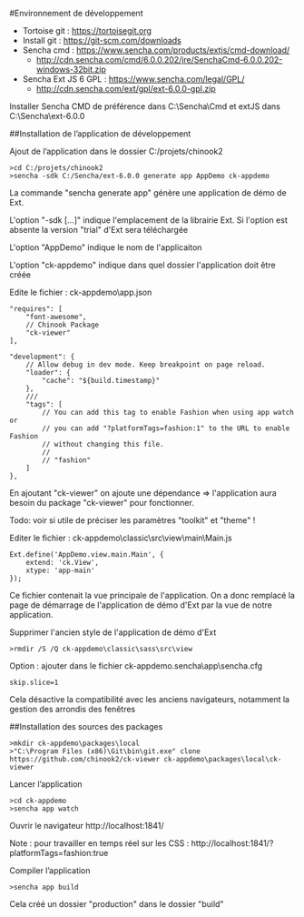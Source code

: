 #Environnement de développement

- Tortoise git : https://tortoisegit.org
- Install git : https://git-scm.com/downloads
- Sencha cmd : https://www.sencha.com/products/extjs/cmd-download/
  - http://cdn.sencha.com/cmd/6.0.0.202/jre/SenchaCmd-6.0.0.202-windows-32bit.zip
- Sencha Ext JS 6 GPL : https://www.sencha.com/legal/GPL/
  - http://cdn.sencha.com/ext/gpl/ext-6.0.0-gpl.zip

Installer Sencha CMD de préférence dans C:\Sencha\Cmd et extJS dans C:\Sencha\ext-6.0.0


##Installation de l’application de développement 

Ajout de l’application dans le dossier C:/projets/chinook2
```
>cd C:/projets/chinook2
>sencha -sdk C:/Sencha/ext-6.0.0 generate app AppDemo ck-appdemo
```
La commande "sencha generate app" génère une application de démo de Ext.

L'option "-sdk [...]" indique l'emplacement de la librairie Ext. Si l'option est absente la version "trial" d'Ext sera téléchargée

L'option "AppDemo" indique le nom de l'applicaiton

L'option "ck-appdemo" indique dans quel dossier l'application doit être créée

Edite le fichier : ck-appdemo\app.json
````
"requires": [
    "font-awesome",
    // Chinook Package
    "ck-viewer"
],

"development": {
    // Allow debug in dev mode. Keep breakpoint on page reload.
    "loader": {
        "cache": "${build.timestamp}"
    },
    ///
    "tags": [
        // You can add this tag to enable Fashion when using app watch or
        // you can add "?platformTags=fashion:1" to the URL to enable Fashion
        // without changing this file.
        //
        // "fashion"
    ]
},
````
En ajoutant "ck-viewer" on ajoute une dépendance => l'application aura besoin du package "ck-viewer" pour fonctionner.

Todo: voir si utile de préciser les paramètres "toolkit" et "theme" !

Editer le fichier : ck-appdemo\classic\src\view\main\Main.js
````
Ext.define('AppDemo.view.main.Main', {
    extend: 'ck.View',
    xtype: 'app-main'
});
````
Ce fichier contenait la vue principale de l'application. On a donc remplacé la page de démarrage de l'application de démo d'Ext par la vue de notre application.

Supprimer l'ancien style de l'application de démo d'Ext
````
>rmdir /S /Q ck-appdemo\classic\sass\src\view
````

Option : ajouter dans le fichier ck-appdemo\.sencha\app\sencha.cfg
````
skip.slice=1
````
Cela désactive la compatibilité avec les anciens navigateurs, notamment la gestion des arrondis des fenêtres

##Installation des sources des packages

````
>mkdir ck-appdemo\packages\local
>"C:\Program Files (x86)\Git\bin\git.exe" clone https://github.com/chinook2/ck-viewer ck-appdemo\packages\local\ck-viewer
````


Lancer l’application
````
>cd ck-appdemo
>sencha app watch
````

Ouvrir le navigateur 
http://localhost:1841/

Note : pour travailler en temps réel sur les CSS : http://localhost:1841/?platformTags=fashion:true 

Compiler l’application
````
>sencha app build
````
Cela créé un dossier "production" dans le dossier "build"
